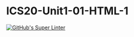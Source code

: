 # ICS20-Unit1-01-HTML-1

[![GitHub's Super Linter](https://github.com/aejun-lee06/ICS20-Unit1-01-HTML-1/workflows/GitHub's%20Super%20Linter/badge.svg)](https://github.com/aejun-lee06/ICS20-Unit1-01-HTML-1/actions)
